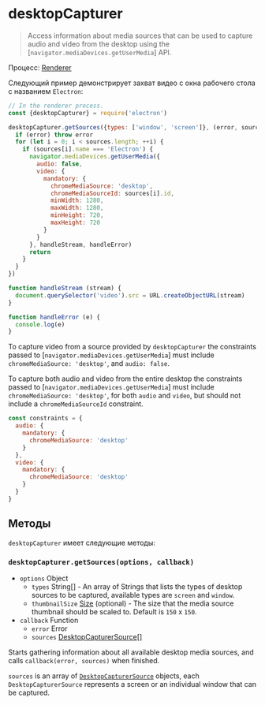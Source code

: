# desktopCapturer

> Access information about media sources that can be used to capture audio and video from the desktop using the [`navigator.mediaDevices.getUserMedia`] API.

Процесс: [Renderer](../glossary.md#renderer-process)

Следующий пример демонстрирует захват видео с окна рабочего стола с названием `Electron`:

```javascript
// In the renderer process.
const {desktopCapturer} = require('electron')

desktopCapturer.getSources({types: ['window', 'screen']}, (error, sources) => {
  if (error) throw error
  for (let i = 0; i < sources.length; ++i) {
    if (sources[i].name === 'Electron') {
      navigator.mediaDevices.getUserMedia({
        audio: false,
        video: {
          mandatory: {
            chromeMediaSource: 'desktop',
            chromeMediaSourceId: sources[i].id,
            minWidth: 1280,
            maxWidth: 1280,
            minHeight: 720,
            maxHeight: 720
          }
        }
      }, handleStream, handleError)
      return
    }
  }
})

function handleStream (stream) {
  document.querySelector('video').src = URL.createObjectURL(stream)
}

function handleError (e) {
  console.log(e)
}
```

To capture video from a source provided by `desktopCapturer` the constraints passed to [`navigator.mediaDevices.getUserMedia`] must include `chromeMediaSource: 'desktop'`, and `audio: false`.

To capture both audio and video from the entire desktop the constraints passed to [`navigator.mediaDevices.getUserMedia`] must include `chromeMediaSource: 'desktop'`, for both `audio` and `video`, but should not include a `chromeMediaSourceId` constraint.

```javascript
const constraints = {
  audio: {
    mandatory: {
      chromeMediaSource: 'desktop'
    }
  },
  video: {
    mandatory: {
      chromeMediaSource: 'desktop'
    }
  }
}
```

## Методы

`desktopCapturer` имеет следующие методы:

### `desktopCapturer.getSources(options, callback)`

* `options` Object
  * `types` String[] - An array of Strings that lists the types of desktop sources to be captured, available types are `screen` and `window`.
  * `thumbnailSize` [Size](structures/size.md) (optional) - The size that the media source thumbnail should be scaled to. Default is `150` x `150`.
* `callback` Function
  * `error` Error
  * `sources` [DesktopCapturerSource[]](structures/desktop-capturer-source.md)

Starts gathering information about all available desktop media sources, and calls `callback(error, sources)` when finished.

`sources` is an array of [`DesktopCapturerSource`](structures/desktop-capturer-source.md) objects, each `DesktopCapturerSource` represents a screen or an individual window that can be captured.
